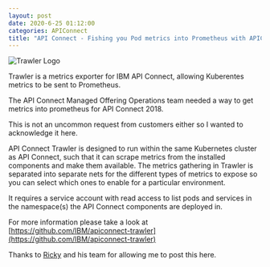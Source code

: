 ```yaml
---
layout: post
date: 2020-6-25 01:12:00
categories: APIConnect
title: "API Connect - Fishing you Pod metrics into Prometheus with APIConnect Trawler "
---
```

![Trawler Logo ](docs/trawler.png)

Trawler is a metrics exporter for IBM API Connect, allowing Kuberentes metrics to be sent to Prometheus.


<!--more-->

The API Connect Managed Offering Operations team needed a way to get  metrics into prometheus for API Connect 2018.

This is not an uncommon request from customers either so I wanted to acknowledge it here.


API Connect Trawler is designed to run within the same Kubernetes cluster as API Connect, such that it can scrape metrics from the installed components and make them available. The metrics gathering in Trawler is separated into separate nets for the different types of metrics to expose so you can select which ones to enable for a particular environment.

It requires a service account with read access to list pods and services in the namespace(s) the API Connect components are deployed in.

For more information please take a look at [https://github.com/IBM/apiconnect-trawler](https://github.com/IBM/apiconnect-trawler)

Thanks to [Ricky](https://www.linkedin.com/in/rickymoorhouse/) and his team for allowing me to post this here.
